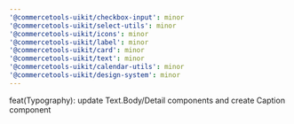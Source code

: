 ```yaml
---
'@commercetools-uikit/checkbox-input': minor
'@commercetools-uikit/select-utils': minor
'@commercetools-uikit/icons': minor
'@commercetools-uikit/label': minor
'@commercetools-uikit/card': minor
'@commercetools-uikit/text': minor
'@commercetools-uikit/calendar-utils': minor
'@commercetools-uikit/design-system': minor
---
```


feat(Typography): update Text.Body/Detail components and create Caption component

